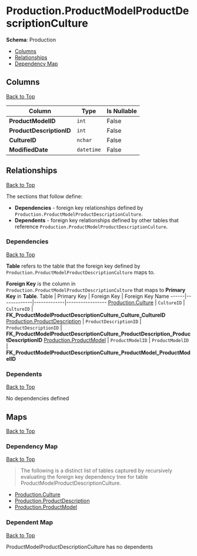 # Production.ProductModelProductDescriptionCulture

**Schema**: Production
* [Columns](#columns)
* [Relationships](#relationships)
* [Dependency Map](#dependency-map)

## Columns
[Back to Top](#productmodelproductdescriptionculture)

Column | Type | Is Nullable
-------|------|------------
**ProductModelID** | `int` | False
**ProductDescriptionID** | `int` | False
**CultureID** | `nchar` | False
**ModifiedDate** | `datetime` | False

## Relationships
[Back to Top](#productmodelproductdescriptionculture)


The sections that follow define:
* **Dependencies** - foreign key relationships defined by `Production.ProductModelProductDescriptionCulture`.
* **Dependents** - foreign key relationships defined by other tables that reference `Production.ProductModelProductDescriptionCulture`.

### Dependencies
[Back to Top](#productmodelproductdescriptionculture)


**Table** refers to the table that the foreign key defined by `Production.ProductModelProductDescriptionCulture` maps to.

**Foreign Key** is the column in `Production.ProductModelProductDescriptionCulture` that maps to **Primary Key** in **Table**.
Table | Primary Key | Foreign Key | Foreign Key Name
------|-------------|-------------|-----------------
[Production.Culture](./Culture.md) | `CultureID` | `CultureID` | **FK_ProductModelProductDescriptionCulture_Culture_CultureID**
[Production.ProductDescription](./ProductDescription.md) | `ProductDescriptionID` | `ProductDescriptionID` | **FK_ProductModelProductDescriptionCulture_ProductDescription_ProductDescriptionID**
[Production.ProductModel](./ProductModel.md) | `ProductModelID` | `ProductModelID` | **FK_ProductModelProductDescriptionCulture_ProductModel_ProductModelID**

### Dependents
[Back to Top](#productmodelproductdescriptionculture)

No dependencies defined

## Maps
[Back to Top](#productmodelproductdescriptionculture)

### Dependency Map
[Back to Top](#productmodelproductdescriptionculture)

> The following is a distinct list of tables captured by recursively evaluating the foreign key dependency tree for table ProductModelProductDescriptionCulture.

* [Production.Culture](./Culture.md)
* [Production.ProductDescription](./ProductDescription.md)
* [Production.ProductModel](./ProductModel.md)
### Dependent Map
[Back to Top](#productmodelproductdescriptionculture)

ProductModelProductDescriptionCulture has no dependents
